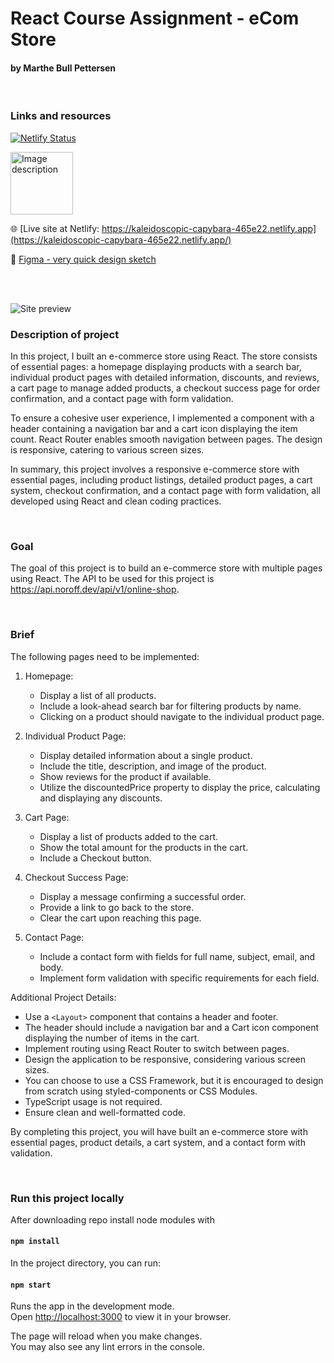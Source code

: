 # React Course Assignment - eCom Store
####  by Marthe Bull Pettersen

<br/>

### Links and resources

[![Netlify Status](https://api.netlify.com/api/v1/badges/5412776a-c94a-4789-993f-20da70bad59f/deploy-status)](https://app.netlify.com/sites/kaleidoscopic-capybara-465e22/deploys)

<img src="https://marthebull.no/wp-content/uploads/2023/06/thingyverse-1.png" alt="Image description" style="width:100px; height:100px;">

🌐 [Live site at Netlify: https://kaleidoscopic-capybara-465e22.netlify.app](https://kaleidoscopic-capybara-465e22.netlify.app/)

🎨  [Figma - very quick design sketch](https://www.figma.com/file/5D3YvqQDl8P7aKipvhJHG8/CA-react?type=design&node-id=0-1&t=5HyRQiNsNo9cX56S-0)


<br />
<br />

![Site preview](https://marthebull.no/wp-content/uploads/2023/06/thingyverse2.png)


### Description of project

In this project, I built an e-commerce store using React. The store consists of essential pages: a homepage displaying products with a search bar, individual product pages with detailed information, discounts, and reviews, a cart page to manage added products, a checkout success page for order confirmation, and a contact page with form validation.

To ensure a cohesive user experience, I implemented a <Layout> component with a header containing a navigation bar and a cart icon displaying the item count. React Router enables smooth navigation between pages. The design is responsive, catering to various screen sizes.

In summary, this project involves a responsive e-commerce store with essential pages, including product listings, detailed product pages, a cart system, checkout confirmation, and a contact page with form validation, all developed using React and clean coding practices.

<br />

### Goal
  
The goal of this project is to build an e-commerce store with multiple pages using React. The API to be used for this project is https://api.noroff.dev/api/v1/online-shop.
  
<br />
  
### Brief 

The following pages need to be implemented:

1. Homepage:
   - Display a list of all products.
   - Include a look-ahead search bar for filtering products by name.
   - Clicking on a product should navigate to the individual product page.

2. Individual Product Page:
   - Display detailed information about a single product.
   - Include the title, description, and image of the product.
   - Show reviews for the product if available.
   - Utilize the discountedPrice property to display the price, calculating and displaying any discounts.

3. Cart Page:
   - Display a list of products added to the cart.
   - Show the total amount for the products in the cart.
   - Include a Checkout button.

4. Checkout Success Page:
   - Display a message confirming a successful order.
   - Provide a link to go back to the store.
   - Clear the cart upon reaching this page.

5. Contact Page:
   - Include a contact form with fields for full name, subject, email, and body.
   - Implement form validation with specific requirements for each field.

Additional Project Details:

- Use a `<Layout>` component that contains a header and footer.
- The header should include a navigation bar and a Cart icon component displaying the number of items in the cart.
- Implement routing using React Router to switch between pages.
- Design the application to be responsive, considering various screen sizes.
- You can choose to use a CSS Framework, but it is encouraged to design from scratch using styled-components or CSS Modules.
- TypeScript usage is not required.
- Ensure clean and well-formatted code.

By completing this project, you will have built an e-commerce store with essential pages, product details, a cart system, and a contact form with validation.


<br />

### Run this project locally

After downloading repo install node modules with 

#### `npm install`

In the project directory, you can run:

#### `npm start`

Runs the app in the development mode.\
Open [http://localhost:3000](http://localhost:3000) to view it in your browser.

The page will reload when you make changes.\
You may also see any lint errors in the console.

